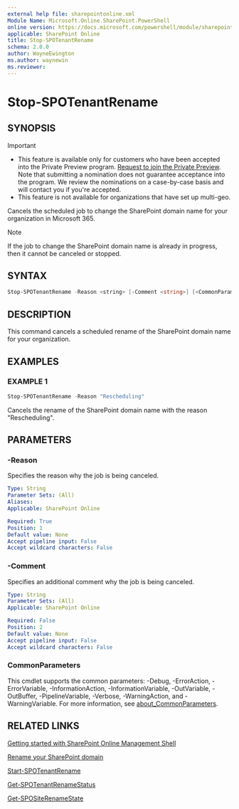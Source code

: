 ```yaml
---
external help file: sharepointonline.xml
Module Name: Microsoft.Online.SharePoint.PowerShell
online version: https://docs.microsoft.com/powershell/module/sharepoint-online/stop-spotenantrename
applicable: SharePoint Online
title: Stop-SPOTenantRename
schema: 2.0.0
author: WayneEwington
ms.author: waynewin
ms.reviewer:
---
```


# Stop-SPOTenantRename

## SYNOPSIS

> [!IMPORTANT]
> - This feature is available only for customers who have been accepted into the Private Preview program. [Request to join the Private Preview](https://aka.ms/SPOTenantRenameNomination). Note that submitting a nomination does not guarantee acceptance into the program. We review the nominations on a case-by-case basis and will contact you if you're accepted.
> - This feature is not available for organizations that have set up multi-geo.

Cancels the scheduled job to change the SharePoint domain name for your organization in Microsoft 365. 

> [!NOTE]
> If the job to change the SharePoint domain name is already in progress, then it cannot be canceled or stopped.

## SYNTAX

```Powershell
Stop-SPOTenantRename -Reason <string> [-Comment <string>] [<CommonParameters>]
```

## DESCRIPTION

This command cancels a scheduled rename of the SharePoint domain name for your organization.

## EXAMPLES

### EXAMPLE 1

```powershell
Stop-SPOTenantRename -Reason "Rescheduling"
```

Cancels the rename of the SharePoint domain name with the reason "Rescheduling".

## PARAMETERS

### -Reason

Specifies the reason why the job is being canceled.

```yaml
Type: String
Parameter Sets: (All)
Aliases:
Applicable: SharePoint Online

Required: True
Position: 1
Default value: None
Accept pipeline input: False
Accept wildcard characters: False
```

### -Comment

Specifies an additional comment why the job is being canceled.

```yaml
Type: String
Parameter Sets: (All)
Applicable: SharePoint Online

Required: False
Position: 2
Default value: None
Accept pipeline input: False
Accept wildcard characters: False
```

### CommonParameters

This cmdlet supports the common parameters: -Debug, -ErrorAction, -ErrorVariable, -InformationAction, -InformationVariable, -OutVariable, -OutBuffer, -PipelineVariable, -Verbose, -WarningAction, and -WarningVariable. For more information, see [about_CommonParameters](https://go.microsoft.com/fwlink/?LinkID=113216).

## RELATED LINKS

[Getting started with SharePoint Online Management Shell](https://docs.microsoft.com/powershell/sharepoint/sharepoint-online/connect-sharepoint-online?view=sharepoint-ps)

[Rename your SharePoint domain](https://aka.ms/SPOTenantRename)

[Start-SPOTenantRename](Start-SPOTenantRename.md)

[Get-SPOTenantRenameStatus](Get-SPOTenantRenameStatus.md)

[Get-SPOSiteRenameState](Get-SPOSiteRenameState.md)

